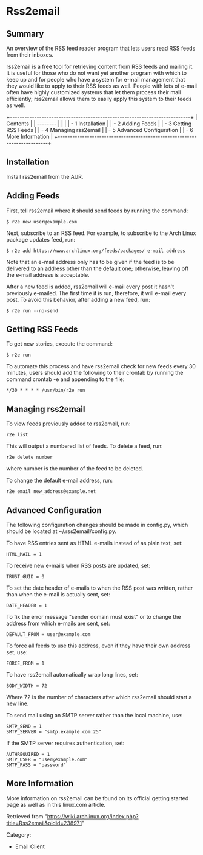 Rss2email
=========

  Summary
  -----------------------------------------------------------------------------------------------
  An overview of the RSS feed reader program that lets users read RSS feeds from their inboxes.

rss2email is a free tool for retrieving content from RSS feeds and
mailing it. It is useful for those who do not want yet another program
with which to keep up and for people who have a system for e-mail
management that they would like to apply to their RSS feeds as well.
People with lots of e-mail often have highly customized systems that let
them process their mail efficiently; rss2email allows them to easily
apply this system to their feeds as well.

+--------------------------------------------------------------------------+
| Contents                                                                 |
| --------                                                                 |
|                                                                          |
| -   1 Installation                                                       |
| -   2 Adding Feeds                                                       |
| -   3 Getting RSS Feeds                                                  |
| -   4 Managing rss2email                                                 |
| -   5 Advanced Configuration                                             |
| -   6 More Information                                                   |
+--------------------------------------------------------------------------+

Installation
------------

Install rss2email from the AUR.

Adding Feeds
------------

First, tell rss2email where it should send feeds by running the command:

    $ r2e new user@example.com

Next, subscribe to an RSS feed. For example, to subscribe to the Arch
Linux package updates feed, run:

    $ r2e add https://www.archlinux.org/feeds/packages/ e-mail address

Note that an e-mail address only has to be given if the feed is to be
delivered to an address other than the default one; otherwise, leaving
off the e-mail address is acceptable.

After a new feed is added, rss2email will e-mail every post it hasn't
previously e-mailed. The first time it is run, therefore, it will e-mail
every post. To avoid this behavior, after adding a new feed, run:

    $ r2e run --no-send

Getting RSS Feeds
-----------------

To get new stories, execute the command:

    $ r2e run

To automate this process and have rss2email check for new feeds every 30
minutes, users should add the following to their crontab by running the
command crontab -e and appending to the file:

    */30 * * * * /usr/bin/r2e run

Managing rss2email
------------------

To view feeds previously added to rss2email, run:

    r2e list

This will output a numbered list of feeds. To delete a feed, run:

    r2e delete number

where number is the number of the feed to be deleted.

To change the default e-mail address, run:

    r2e email new_address@example.net

Advanced Configuration
----------------------

The following configuration changes should be made in config.py, which
should be located at ~/.rss2email/config.py.

To have RSS entries sent as HTML e-mails instead of as plain text, set:

    HTML_MAIL = 1

To receive new e-mails when RSS posts are updated, set:

    TRUST_GUID = 0

To set the date header of e-mails to when the RSS post was written,
rather than when the e-mail is actually sent, set:

    DATE_HEADER = 1

To fix the error message "sender domain must exist" or to change the
address from which e-mails are sent, set:

    DEFAULT_FROM = user@example.com

To force all feeds to use this address, even if they have their own
address set, use:

    FORCE_FROM = 1

To have rss2email automatically wrap long lines, set:

    BODY_WIDTH = 72

Where 72 is the number of characters after which rss2email should start
a new line.

To send mail using an SMTP server rather than the local machine, use:

    SMTP_SEND = 1
    SMTP_SERVER = "smtp.example.com:25"

If the SMTP server requires authentication, set:

    AUTHREQUIRED = 1
    SMTP_USER = "user@example.com"
    SMTP_PASS = "password"

More Information
----------------

More information on rss2email can be found on its official getting
started page as well as in this linux.com article.

Retrieved from
"https://wiki.archlinux.org/index.php?title=Rss2email&oldid=238971"

Category:

-   Email Client
